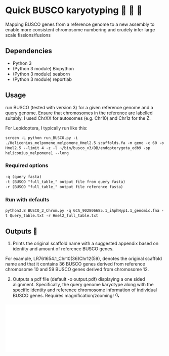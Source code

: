 # Quick BUSCO karyotyping :butterfly: :twisted_rightwards_arrows: :butterfly: #
Mapping BUSCO genes from a reference genome to a new assembly to enable more consistent chromosome numbering and crudely infer large scale fissions/fusions

## Dependencies
* Python 3
* (Python 3 module) Biopython
* (Python 3 module) seaborn
* (Python 3 module) reportlab

## Usage

run BUSCO (tested with version 3) for a given reference genome and a query genome. Ensure that chromosomes in the reference are labelled suitably. I used ChrXX for autosomes (e.g. Chr10) and Chr1z for the Z.

For Lepidoptera, I typically run like this:
```
screen -L python run_BUSCO.py -i ./Heliconius_melpomene_melpomene_Hmel2.5.scaffolds.fa -m geno -c 60 -o Hmel2.5 --limit 4 -z -l ~/bin/busco_v3/DB/endopterygota_odb9 -sp heliconius_melpomene1 --long
```

### Required options
``` 
-q (query fasta)
-t (BUSCO "full_table_" output file from query fasta)
-r (BUSCO "full_table_" output file reference fasta)
```

### Run with defaults

```
python3.8 BUSCO_2_Chrom.py -q GCA_902806685.1_iAphHyp1.1_genomic.fna -t Query_table.txt -r Hmel2_full_table.txt
```


## Outputs :microscope:

1. Prints the original scaffold name with a suggested appendix based on identity and amount of reference BUSCO genes.

For example, LR761654.1_Chr10(36)Chr12(59), denotes the original scaffold name and that it contains 36 BUSCO genes derived from reference chromosome 10 and 59 BUSCO genes derived from chromosome 12.

2. Outputs a pdf file (default -o output.pdf) displaying a one sided alignment. Specifically, the query genome karyotype along with the specific identity and reference chromosome information of individual BUSCO genes. Requires magnification/zooming! :mag:

![Example output pdf](./output.pdf?raw=true "Example output plot")
